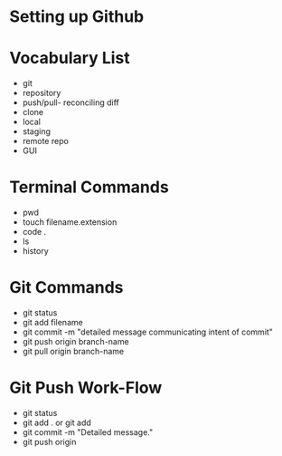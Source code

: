 # Setting up Github

# Vocabulary List
- git
- repository
- push/pull- reconciling diff
- clone
- local
- staging
- remote repo
- GUI

# Terminal Commands
- pwd
- touch filename.extension
- code .
- ls
- history

# Git Commands
- git status
- git add filename
- git commit -m "detailed message communicating intent of commit" 
- git push origin branch-name
- git pull origin branch-name

# Git Push Work-Flow
- git status
- git add . or git add <filename>
- git commit -m "Detailed message."
- git push origin <branch name>